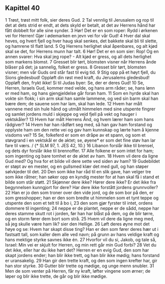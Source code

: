 ## Kapittel 40

1 Trøst, trøst mitt folk, sier deres Gud.
2 Tal vennlig til Jerusalem og rop til det at dets strid er endt, at dets skyld er betalt, at det av Herrens hånd har fått dobbelt for alle sine synder.
3 Hør! Det er en som roper: Rydd i ørkenen vei for Herren! Gjør i ødemarken en jevn vei for vår Gud!
4 Hver dal skal heves, og hvert fjell og hver haug skal senkes, det bakkete skal bli til slette, og hamrene til flatt land.
5 Og Herrens herlighet skal åpenbares, og alt kjød skal se det, for Herrens munn har talt.
6 Hør! Det er en som sier: Rop! Og en annen svarer: Hva skal jeg rope? - Alt kjød er gress, og all dets herlighet som markens blomst.
7 Gresset blir tørt, blomsten visner når Herrens ånde blåser på det; ja sannelig, folket er gress.
8 Gresset blir tørt, blomsten visner; men vår Guds ord står fast til evig tid.
9 Stig opp på et høyt fjell, du Sions gledesbud! Oppløft din røst med kraft, du Jerusalems gledesbud! Oppløft den, frykt ikke! Si til Judas byer: Se, der er deres Gud!
10 Se, Herren, Israels Gud, kommer med velde, og hans arm råder; se, hans lønn er med ham, og hans gjengjeldelse går foran ham.
11 Som en hyrde skal han vokte sin flokk; i sin arm skal han samle lammene, og ved sin barm skal han bære dem; de sauene som har lam, skal han lede.
12 Hvem har målt vannene med sin hule hånd og utmålt himmelen med sine utspente fingrer og samlet jordens muld i skjeppe og veid fjell på vekt og hauger i vektskåler?
13 Hvem har målt Herrens Ånd, og hvem lærer ham som hans rådgiver?
14 Hvem har han rådført seg med, så han gav ham forstand og opplyste ham om den rette vei og gav ham kunnskap og lærte ham å kjenne visdoms vei?
15 Se, folkeferd er som en dråpe av et spann, og som et støvgrand i en vektskål er de aktet; se, øyene* er som det fine støv han lar fare til værs. / {* SLM 97, 1. JES 42, 10.}
16 Libanon forslår ikke til brensel, og dets dyr forslår ikke til brennoffer.
17 Alle folkene er som intet for ham; som ingenting og bare tomhet er de aktet av ham.
18 Hvem vil dere da ligne Gud med? Og hva for et bilde vil dere sette ved siden av ham?
19 Gudebildet er støpt av en mester, og en gullsmed klær det med gull, og han støper sølvkjeder til det.
20 Den som ikke har råd til en slik gave, han velger tre som ikke råtner; han søker opp en kyndig mester for at han skal få i stand et bilde som står støtt.
21 Skjønner dere ikke? Hører dere ikke? Er det ikke fra begynnelsen kunngjort for dere? Har dere ikke forstått jordens grunnvoller?
22 Han er jo den som troner over den vide jord, og de som bor på den, er som gresshopper; han er den som bredte ut himmelen som et tynt teppe og utspente den som et telt til å bo i,
23 den som gjør fyrster til intet, ordens dommere til ingenting;
24 neppe er de plantet, neppe er de sådd, neppe har deres stamme skutt rot i jorden, før han har blåst på dem, og de blir tørre, og en storm fører dem bort som strå.
25 Hvem vil dere da ligne meg med, så jeg skulle være ham lik? sier den Hellige.
26 Løft deres øyne mot det høye og se: Hvem har skapt disse ting? Han er den som fører deres hær ut i fastsatt tall, som kaller dem alle ved navn; på grunn av hans veldige kraft og hans mektige styrke savnes ikke én.
27 Hvorfor vil du si, Jakob, og tale så, Israel: Min vei er skjult for Herren, og min rett går min Gud forbi?
28 Vet du det ikke, eller har du ikke hørt det? Herren er en evig Gud, den som har skapt jordens ender; han blir ikke trett, og han blir ikke mødig; hans forstand er uransakelig.
29 Han gir den trette kraft, og den som ingen krefter har, gir han stor styrke.
30 Gutter blir trette og mødige, og unge menn snubler.
31 Men de som venter på Herren, får ny kraft, løfter vingene som ørner; de løper og blir ikke trette, de går og blir ikke mødige.
